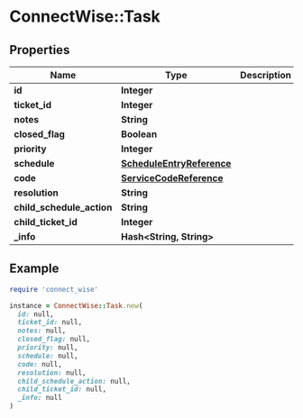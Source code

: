 # ConnectWise::Task

## Properties

| Name | Type | Description | Notes |
| ---- | ---- | ----------- | ----- |
| **id** | **Integer** |  | [optional] |
| **ticket_id** | **Integer** |  | [optional] |
| **notes** | **String** |  | [optional] |
| **closed_flag** | **Boolean** |  | [optional] |
| **priority** | **Integer** |  | [optional] |
| **schedule** | [**ScheduleEntryReference**](ScheduleEntryReference.md) |  | [optional] |
| **code** | [**ServiceCodeReference**](ServiceCodeReference.md) |  | [optional] |
| **resolution** | **String** |  | [optional] |
| **child_schedule_action** | **String** |  | [optional] |
| **child_ticket_id** | **Integer** |  | [optional] |
| **_info** | **Hash&lt;String, String&gt;** |  | [optional] |

## Example

```ruby
require 'connect_wise'

instance = ConnectWise::Task.new(
  id: null,
  ticket_id: null,
  notes: null,
  closed_flag: null,
  priority: null,
  schedule: null,
  code: null,
  resolution: null,
  child_schedule_action: null,
  child_ticket_id: null,
  _info: null
)
```

